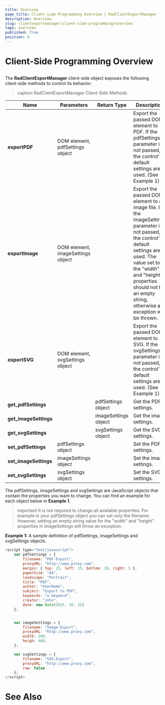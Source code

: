 ```yaml
---
title: Overview
page_title: Client-side Programming Overview | RadClientExportManager for ASP.NET AJAX Documentation
description: Overview
slug: clientexportmanager/client-side-programming/overview
tags: overview
published: True
position: 0
---
```


# Client-Side Programming Overview



## 

The **RadClientExportManager** client-side object exposes the following client-side methods to control its behavior:


>caption  RadClientExportManager Client-Side Methods 

|  **Name**  |  **Parameters**  |  **Return Type**  |  **Description**  |
| ------ | ------ | ------ | ------ |
| **exportPDF** |DOM element, pdfSettings object||Export the passed DOM element to PDF. If the pdfSettings parameter is not passed, the control's default settings are used. (See Example 1)|
| **exportImage** |DOM element, imageSettings object||Export the passed DOM element to an image file. If the imageSettings parameter is not passed, the control's default settings are used. The value set to the "width" and "height" properties should not be an empty string, otherwise an exception will be thrown.|
| **exportSVG** |DOM element, svgSettings object||Export the passed DOM element to SVG. If the svgSettings parameter is not passed, the control's default settings are used. (See Example 1)|
| **get_pdfSettings** ||pdfSettings object|Get the PDF settings.|
| **get_imageSettings** ||imageSettings object|Get the image settings.|
| **get_svgSettings** ||svgSettings object|Get the SVG settings.|
| **set_pdfSettings** |pdfSettings object||Set the PDF settings.|
| **set_imageSettings** |imageSettings object||Set the image settings.|
| **set_svgSettings** |svgSettings object||Set the SVG settings.|

The pdfSettings, imageSettings and svgSettings are JavaScript objects that contain the properties you want to change. You can find an example for each object below in **Example 1**.

>important It is not required to change all available properties. For example in your pdfSettings object you can set only the filename. However, setting an empty string value for the "width" and "height" properties in imageSettings will throw an exception.
>


**Example 1:** A sample definition of pdfSettings, imageSettings and svgSettings objects.

````JavaScript
<script type="text/javascript">
	var pdfSettings = {
		filename: "PDF-Export",
		proxyURL: "http://www.proxy.com",
		margin: { top: 25, left: 15, bottom: 10, right: 5 },
		paperSize: "A4",
		landscape: "Portrait",
		title: "PDF",
		author: "UserName",
		subject: "Export to PDF",
		keywords: "a keyword",
		creator: "John",
		date: new Date(2015, 10, 25)
	};


	var imageSettings = {
		filename: "Image-Export",
		proxyURL: "http://www.proxy.com",
		width: 200,
		heigh: 400,
	};

	var svgSettings = {
		filename: "SVG-Export",
		proxyURL: "http://www.proxy.com",
		raw: false
	};
</script>
````



# See Also
